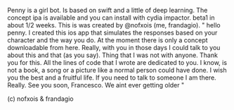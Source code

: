 Penny is a girl bot. Is based on swift and a little of deep learning. The concept ipa is available and you can install with cydia impactor. beta1 in about 1/2 weeks. This is was created by @nofxois (me, frandagio). 
" hello penny. I created this ios app that simulates the responses based on your character and the way you do. At the moment there is only a concept downloadable from here. Really, with you in those days I could talk to you about this and that (as you say). Thing that I was not with anyone. Thank you for this. All the lines of code that I wrote are dedicated to you. I know, is not a book, a song or a picture like a normal person could have done. I wish you the best and a fruitful life. If you need to talk to someone I am there. Really. See you soon,
Francesco.
We aint ever getting older "

(c) nofxois & frandagio
